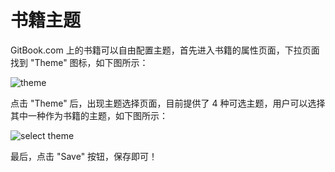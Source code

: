 # 书籍主题

GitBook.com 上的书籍可以自由配置主题，首先进入书籍的属性页面，下拉页面找到 "Theme" 图标，如下图所示：

![theme](http://www.chengweiyang.cn/gitbook/assets/gitbook.com/book-property-theme.png)

点击 "Theme" 后，出现主题选择页面，目前提供了 4 种可选主题，用户可以选择其中一种作为书籍的主题，如下图所示：

![select theme](http://www.chengweiyang.cn/gitbook/assets/gitbook.com/select-theme.png)

最后，点击 "Save" 按钮，保存即可！